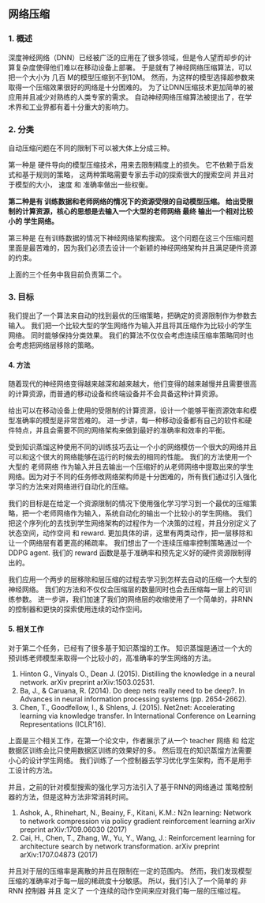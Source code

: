 ## 网络压缩



### 1. 概述

深度神经网络（DNN）已经被广泛的应用在了很多领域，但是令人望而却步的计算复杂度使得他们难以在移动设备上部署。 于是就有了神经网络压缩算法，可以把一个大小为 几百 M的模型压缩到不到10M。 然而，为这样的模型选择超参数来取得一个压缩效果很好的网络是十分困难的。 为了让DNN压缩技术更加简单的被应用并且减少对熟练的人类专家的需求。 自动神经网络压缩算法被提出了，在学术界和工业界都有着十分重大的影响力。



### 2. 分类

自动压缩问题在不同的限制下可以被大体上分成三种。

第一种是 硬件导向的模型压缩技术，用来去限制精度上的损失。 它不依赖于启发式和基于规则的策略， 这两种策略需要专家去手动的探索很大的搜索空间 并且对于模型的大小， 速度 和 准确率做出一些权衡。

**第二种是有 训练数据和老师网络的情况下的资源受限的自动模型压缩。 给出受限制的计算资源，核心的思想是去输入一个大型的老师网络 最终 输出一个相对比较小的 学生网络。**

第三种是   在有训练数据的情况下神经网络架构搜索。 这个问题在这三个压缩问题里面是最苦难的，因为我们必须去设计一个新颖的神经网络架构并且满足硬件资源的约束。



上面的三个任务中我目前负责第二个。

### 3. 目标

我们提出了一个算法来自动的找到最优的压缩策略，把确定的资源限制作为参数去输入。  我们把一个比较大型的学生网络作为输入并且将其压缩作为比较小的学生网络。 同时能够保持分类效果。 我们的算法不仅仅会考虑连续压缩率策略同时也会考虑把网络层移除的策略。



#### 4. 方法

随着现代的神经网络变得越来越深和越来越大，他们变得的越来越慢并且需要很高的计算资源，而普通的移动设备和终端设备并不会具备这种计算资源。

给出可以在移动设备上使用的受限制的计算资源，设计一个能够平衡资源效率和模型准确率的模型是非常苦难的。 进一步讲，每一种移动设备都有自己的软件和硬件特点，并且会需要不同的网络架构来做到最好的准确率和效率的平衡。

受到知识蒸馏这种使用不同的训练技巧去让一个小的网络模仿一个很大的网络并且可以和这个很大的网络能够在运行的时候去的相同的性能。  我们的方法使用一个大型的 老师网络 作为输入并且去输出一个压缩好的从老师网络中提取出来的学生网络。因为对于不同的任务修改网络架构师是十分困难的，所有我们通过引入强化学习的方法来对网络进行自动化的压缩。

我们的目标是在给定一个资源限制的情况下使用强化学习学习到一个最优的压缩策略，把一个老师网络作为输入，系统自动化的输出一个比较小的学生网络。 我们把这个序列化的去找到学生网络架构的过程作为一个决策的过程，并且分别定义了 状态空间，动作空间 和 reward. 更加具体的讲，这里有两类动作，把一层移除和让一个网络层有着更高的稀疏率。 我们想出了一个连续压缩率控制策略通过一个 DDPG agent. 我们的 reward 函数是基于准确率和预先定义好的硬件资源限制得出的。

我们应用一个两步的层移除和层压缩的过程去学习到怎样去自动的压缩一个大型的神经网络。 我们的方法和不仅仅会压缩层的数量同时也会去压缩每一层上的可训练参数。 进一步讲，我们加速了我们的网络层的收缩使用了一个简单的，非RNN的控制器和更快的探索使用连续的动作空间。



#### 5. 相关工作

对于第二个任务，已经有了很多基于知识蒸馏的工作。 知识蒸馏是通过一个大的预训练老师模型来取得一个比较小的，高准确率的学生网络的方法。

1. Hinton G., Vinyals O., Dean J. (2015). Distilling the knowledge in a neural network. arXiv preprint arXiv:1503.02531.
2. Ba, J., & Caruana, R. (2014). Do deep nets really need to be deep?. In Advances in neural information processing systems (pp. 2654-2662).
3. Chen, T., Goodfellow, I., & Shlens, J. (2015). Net2net: Accelerating learning via knowledge transfer. In International Conference on Learning Representations (ICLR’16).

上面是三个相关工作，在第一个论文中，作者展示了从一个 teacher 网络 和 给定数据区训练会比只使用数据区训练的效果好的多。 然后现在的知识蒸馏方法需要小心的设计学生网络。 我们训练了一个控制器去学习优化学生架构，而不是用手工设计的方法。

并且，之前的针对模型搜索的强化学习方法引入了基于RNN的网络通过 策略控制器的方法，但是这种方法非常消耗时间。

1. Ashok, A., Rhinehart, N., Beainy, F., Kitani, K.M.: N2n learning: Network to network compression via policy gradient reinforcement learning arXiv preprint arXiv:1709.06030 (2017)
2. Cai, H., Chen, T., Zhang, W., Yu, Y., Wang, J.: Reinforcement learning for architecture search by network transformation. arXiv preprint arXiv:1707.04873 (2017)

并且对于层的压缩率是离散的并且在限制在一定的范围内。 然而，我们发现模型压缩的准确率对于每一层的稀疏度十分敏感。 所以，我们引入了一个简单的 非 RNN 控制器 并且 定义了 一个连续的动作空间来应对我们每一层的压缩过程。



